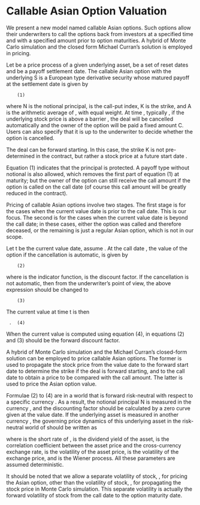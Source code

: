 # Callable Asian Option Valuation

We present a new model named callable Asian options.  Such options allow their underwriters to call the options back from investors at a specified time and with a specified amount prior to option maturities.  A hybrid of Monte Carlo simulation and the closed form Michael Curran’s solution is employed in pricing.

Let   be a price process of a given underlying asset,   be a set of reset dates and   be a payoff settlement date.  The callable Asian option with the underlying S is a European type derivative security whose matured payoff at the settlement date is given by

	 	(1)

where N is the notional principal,   is the call-put index, K is the strike, and A is the arithmetic average of    , with equal weight.  At time , typically  , if the underlying stock price   is above a barrier  , the deal will be cancelled automatically and the owner of the option will be paid a fixed amount C.  Users can also specify that it is up to the underwriter to decide whether the option is cancelled.

The deal can be forward starting.  In this case, the strike K is not pre-determined in the contract, but rather a stock price   at a future start date  .

Equation (1) indicates that the principal is protected.  A payoff type without notional is also allowed, which removes the first part of equation (1) at maturity; but the owner of the option can still receive the call amount if the option is called on the call date (of course this call amount will be greatly reduced in the contract).

Pricing of callable Asian options involve two stages.  The first stage is for the cases when the current value date is prior to the call date.  This is our focus.  The second is for the cases when the current value date is beyond the call date; in these cases, either the option was called and therefore deceased, or the remaining is just a regular Asian option, which is not in our scope.

Let t be the current value date, assume  .  At the call date  , the value of the option if the cancellation is automatic, is given by

	 	(2)

where   is the indicator function,   is the discount factor.  If the cancellation is not automatic, then from the underwriter’s point of view, the above expression should be changed to

	 	(3)

The current value at time t is then

	 .	(4)

When the current value is computed using equation (4),   in equations (2) and (3) should be the forward discount factor.

A hybrid of Monte Carlo simulation and the Michael Curran’s closed-form solution can be employed to price callable Asian options.  The former is used to propagate the stock price from the value date to the forward start date to determine the strike if the deal is forward starting, and to the call date to obtain a price to be compared with the call amount.  The latter is used to price the Asian option value.

Formulae (2) to (4) are in a world that is forward risk-neutral with respect to a specific currency  .  As a result, the notional principal N is measured in the currency  , and the discounting factor should be calculated by a   zero curve given at the value date.  If the underlying asset is measured in another currency  , the governing price dynamics of this underlying asset in the risk-neutral world of   should be written as

			 

where   is the short rate of  ,   is the dividend yield of the asset,   is the correlation coefficient between the asset price and the cross-currency exchange rate,   is the volatility of the asset price,   is the volatility of the exchange price, and   is the Wiener process.  All these parameters are assumed deterministic.

It should be noted that we allow a separate volatility of stock,  , for pricing the Asian option, other than the volatility of stock,  , for propagating the stock price in Monte Carlo simulation.  This separate volatility is actually the forward volatility of stock from the call date to the option maturity date.

